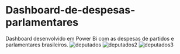 # Dashboard-de-despesas-parlamentares
Dashboard desenvolvido em Power Bi com as despesas de partidos e parlamentares brasileiros.
![deputados](https://github.com/lucianefrois/Dashboard-de-despesas-parlamentares/assets/148587576/a9898927-d904-4cf7-a7a5-04c552f0f8fe)
![deputados2](https://github.com/lucianefrois/Dashboard-de-despesas-parlamentares/assets/148587576/a805b524-b4dc-45df-aeb9-ef7eae5a22fe)
![deputados3](https://github.com/lucianefrois/Dashboard-de-despesas-parlamentares/assets/148587576/6df40730-e04f-4712-94e7-f755e6bf6e0a)

